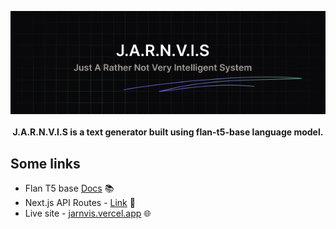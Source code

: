 <p align="center">
    <a href="https://jarnvis.vercel.app" target="_blank"><img src="/public/banner.png" alt="J.A.R.N.V.I.S Banner"></a>
    <br />
    <br />
    <b>J.A.R.N.V.I.S is a text generator built using flan-t5-base language model.</b>
</p>

## Some links

<ul>
    <li>Flan T5 base <a href="https://huggingface.co/google/flan-t5-base">Docs</a> 📚</li>
    <li>Next.js API Routes - <a href="https://nextjs.org/docs/pages/building-your-application/routing/api-routes">Link</a> 🔗 </li>
    <li>Live site - <a href="https://jarnvis.vercel.app">jarnvis.vercel.app</a> 🌐 </li>
</ul>
